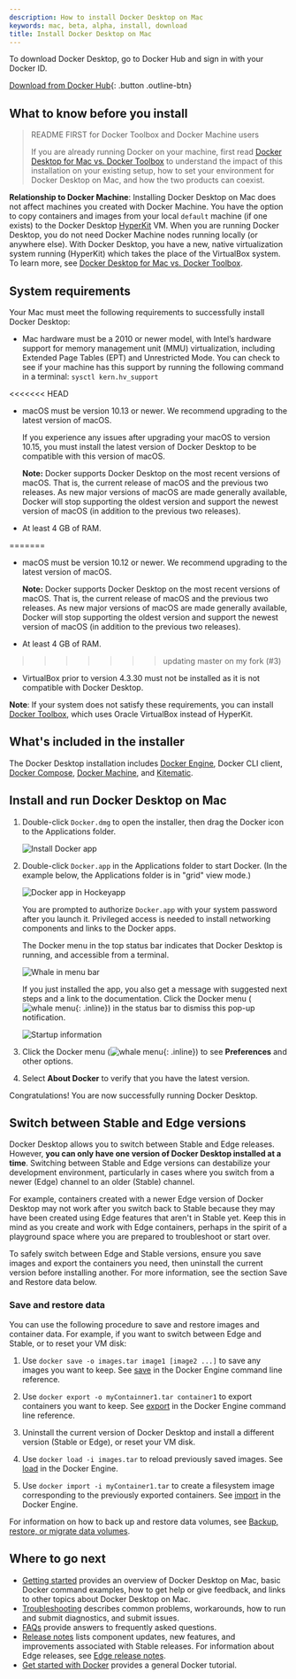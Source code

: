 ```yaml
---
description: How to install Docker Desktop on Mac
keywords: mac, beta, alpha, install, download
title: Install Docker Desktop on Mac
---
```


  To download Docker Desktop, go to Docker Hub and sign in with your Docker ID.

[Download from Docker Hub](https://hub.docker.com/?overlay=onboarding){: .button .outline-btn}

## What to know before you install

> README FIRST for Docker Toolbox and Docker Machine users
>
>If you are already running Docker on your machine, first read
[Docker Desktop for Mac vs. Docker Toolbox](docker-toolbox.md) to understand the
impact of this installation on your existing setup, how to set your environment
for Docker Desktop on Mac, and how the two products can coexist.

**Relationship to Docker Machine**: Installing Docker Desktop on Mac does not affect machines you created with Docker Machine. You have the option to copy containers and images from your local `default` machine (if one exists) to the Docker Desktop [HyperKit](https://github.com/docker/HyperKit/) VM. When
you are running Docker Desktop, you do not need Docker Machine nodes running locally (or anywhere else). With Docker Desktop, you have a new, native
virtualization system running (HyperKit) which takes the place of the
VirtualBox system. To learn more, see [Docker Desktop for Mac vs. Docker Toolbox](docker-toolbox.md).

## System requirements

Your Mac must meet the following requirements to successfully install Docker Desktop:

- Mac hardware must be a 2010 or newer model, with Intel’s hardware support for memory management unit (MMU) virtualization, including Extended Page Tables (EPT) and Unrestricted Mode. You can check to see if your machine has this support by running the following command in a terminal: `sysctl kern.hv_support`

<<<<<<< HEAD
- macOS must be version 10.13 or newer. We recommend upgrading to the latest version of macOS.

  If you experience any issues after upgrading your macOS to version 10.15, you must install the latest version of Docker Desktop to be compatible with this version of macOS.

  **Note:** Docker supports Docker Desktop on the most recent versions of macOS. That is, the current release of macOS and the previous two releases. As new major versions of macOS are made generally available, Docker will stop supporting the oldest version and support the newest version of macOS (in addition to the previous two releases).

- At least 4 GB of RAM.

=======
- macOS must be version 10.12 or newer. We recommend upgrading to the latest version of macOS.

  **Note:** Docker supports Docker Desktop on the most recent versions of macOS. That is, the current release of macOS and the previous two releases. As new major versions of macOS are made generally available, Docker will stop supporting the oldest version and support the newest version of macOS (in addition to the previous two releases).

- At least 4 GB of RAM.

>>>>>>> updating master on my fork (#3)
- VirtualBox prior to version 4.3.30 must not be installed as it is not compatible with Docker Desktop.

**Note**: If your system does not satisfy these requirements, you can install [Docker Toolbox](/toolbox/overview.md), which uses Oracle VirtualBox instead of HyperKit.

## What's included in the installer

The Docker Desktop installation includes
  [Docker Engine](/engine/userguide/), Docker CLI client,
  [Docker Compose](/compose/), [Docker Machine](/machine/overview/), and [Kitematic](/kitematic/userguide.md).

## Install and run Docker Desktop on Mac

1. Double-click `Docker.dmg` to open the installer, then drag the Docker icon to
    the Applications folder.

      ![Install Docker app](images/docker-app-drag.png)

2. Double-click `Docker.app` in the Applications folder to start Docker. (In the example below, the Applications folder is in "grid" view mode.)

    ![Docker app in Hockeyapp](images/docker-app-in-apps.png)

    You are prompted to authorize `Docker.app` with your system password after you launch it.
    Privileged access is needed to install networking components and links to the Docker apps.

    The Docker menu in the top status bar indicates that Docker Desktop is running, and accessible from a terminal.

      ![Whale in menu bar](images/whale-in-menu-bar.png)

    If you just installed the app, you also get a message with suggested
    next steps and a link to the documentation. Click the Docker menu (![whale
    menu](images/whale-x.png){: .inline}) in the status bar to
    dismiss this pop-up notification.

      ![Startup information](images/mac-install-success.png)

3. Click the Docker menu (![whale menu](images/whale-x.png){: .inline}) to see
**Preferences** and other options.

4. Select **About Docker** to verify that you have the latest version.

Congratulations! You are now successfully running Docker Desktop.

## Switch between Stable and Edge versions

Docker Desktop allows you to switch between Stable and Edge releases. However, **you can only have one version of Docker Desktop installed at a time**. Switching between Stable and Edge versions can destabilize your development environment, particularly in cases where you switch from a newer (Edge) channel to an older (Stable) channel.

For example, containers created with a newer Edge version of Docker Desktop may
not work after you switch back to Stable because they may have been created
using Edge features that aren't in Stable yet. Keep this in mind as
you create and work with Edge containers, perhaps in the spirit of a playground
space where you are prepared to troubleshoot or start over.

To safely switch between Edge and Stable versions, ensure you save images and export the containers you need, then uninstall the current version before installing another. For more information, see the section Save and Restore data below.

### Save and restore data

You can use the following procedure to save and restore images and container data. For example, if you want to switch between Edge and Stable, or to reset your VM disk:

1. Use `docker save -o images.tar image1 [image2 ...]` to save any images you
    want to keep. See [save](/engine/reference/commandline/save) in the Docker
    Engine command line reference.

2. Use `docker export -o myContainner1.tar container1` to export containers you
    want to keep. See [export](/engine/reference/commandline/export) in the
    Docker Engine command line reference.

3. Uninstall the current version of Docker Desktop and install a different version (Stable or Edge), or reset your VM disk.

4. Use `docker load -i images.tar` to reload previously saved images. See
    [load](/engine/reference/commandline/load) in the Docker Engine.

5. Use `docker import -i myContainer1.tar` to create a filesystem image
    corresponding to the previously exported containers. See
    [import](/engine/reference/commandline/import) in the Docker Engine.

For information on how to back up and restore data volumes, see [Backup, restore, or migrate data volumes](/storage/volumes/#backup-restore-or-migrate-data-volumes).

## Where to go next

- [Getting started](index.md) provides an overview of Docker Desktop on Mac, basic Docker command examples, how to get help or give feedback, and links to other topics about Docker Desktop on Mac.
- [Troubleshooting](troubleshoot.md) describes common problems, workarounds, how
  to run and submit diagnostics, and submit issues.
- [FAQs](faqs.md) provide answers to frequently asked questions.
- [Release notes](release-notes.md) lists component updates, new features, and
  improvements associated with Stable releases. For information about Edge releases, see [Edge release
  notes](edge-release-notes.md).
- [Get started with Docker](/get-started/) provides a general Docker tutorial.
